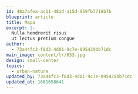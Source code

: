 ```yaml
---
id: 48a7afea-ac11-48ad-a15d-959fb7718b7b
blueprint: article
title: Mapa
excerpt: |-
  Nulla hendrerit risus
  ut lectus pretium congue
author:
  - 73a44fc3-f8d3-4d01-9c7e-095429bb71dc
main_image: content/lr/033.jpg
design: small-center
topics:
  - urban-nature
updated_by: 73a44fc3-f8d3-4d01-9c7e-095429bb71dc
updated_at: 1661658641
---
```

